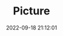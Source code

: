 ---
weight: 1
images:
- /images/edited/223.jpeg
title: Picture
date: 2022-09-18 21:12:01
tags: [luminarneo,work,ilce7m3,broccoli]
---
